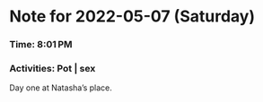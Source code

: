 # Note for 2022-05-07 (Saturday)
### Time: 8:01 PM
### Activities: Pot | sex

Day one at Natasha’s place.
